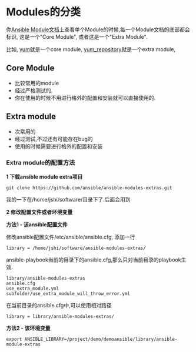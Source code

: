 # Modules的分类

你[Ansible Module文档](http://docs.ansible.com/ansible/modules_by_category.html)上查看单个Module的时候,每一个Module文档的底部都会标识, 这是一个"Core Module", 或者这是一个"Extra Module".

比如, [yum](http://docs.ansible.com/ansible/yum_module.html)就是一个core module, [yum_repository](http://docs.ansible.com/ansible/yum_repository_module.html)就是一个extra module, 


## Core Module



* 比较常用的module
* 经过严格测试的.
* 你在使用的时候不用进行格外的配置和安装就可以直接使用的.



## Extra module

* 次常用的
* 经过测试,不过还有可能存在bug的
* 使用的时候需要进行格外的配置和安装


### Extra module的配置方法


**1 下载ansible module extra项目**

```
git clone https://github.com/ansible/ansible-modules-extras.git
```
我的一下在/home/jshi/software/目录下了.后面会用到

**2 修改配置文件或者环境变量**

**方法1 - 该ansible配置文件**

修改ansible配置文件/etc/ansible/ansible.cfg, 添加一行
```
library	= /home/jshi/software/ansible-modules-extras/
```



ansible-playbook当前的目录下的ansible.cfg,那么只对当前目录的playbook生效.
```
library/ansible-modules-extras
ansible.cfg
use_extra_module.yml
subfolder/use_extra_module_will_throw_error.yml
```

在当前目录的ansible.cfg中,可以使用相对路径
```
library = library/ansible-modules-extras/
```


**方法2 - 该环境变量**
```
export ANSIBLE_LIBRARY=/project/demo/demoansible/library/ansible-module-extras
```






